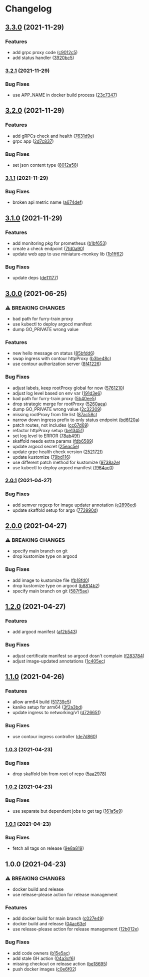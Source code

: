 # Changelog

## [3.3.0](https://www.github.com/shipperizer/furry-train/compare/v3.2.1...v3.3.0) (2021-11-29)


### Features

* add grpc proxy code ([c9012c5](https://www.github.com/shipperizer/furry-train/commit/c9012c59bc3073fef91348bb296db744d480f467))
* add status handler ([3920bc5](https://www.github.com/shipperizer/furry-train/commit/3920bc5801f922096c511d7390b4a1b43dc682b0))

### [3.2.1](https://www.github.com/shipperizer/furry-train/compare/v3.2.0...v3.2.1) (2021-11-29)


### Bug Fixes

* use APP_NAME in docker build process ([23c7347](https://www.github.com/shipperizer/furry-train/commit/23c73474c78300a5fd869b3afd03ed2bdeb03131))

## [3.2.0](https://www.github.com/shipperizer/furry-train/compare/v3.1.1...v3.2.0) (2021-11-29)


### Features

* add gRPCs check and health ([7631d9e](https://www.github.com/shipperizer/furry-train/commit/7631d9ec206007992e47a2225b99cdb8c4fb3bb8))
* grpc app ([2d7c837](https://www.github.com/shipperizer/furry-train/commit/2d7c837d633cdd1776341ff2323d2986cf3b1ba8))


### Bug Fixes

* set json content type ([8012a58](https://www.github.com/shipperizer/furry-train/commit/8012a58995b482d643c76498da06b6b1ecbf1c76))

### [3.1.1](https://www.github.com/shipperizer/furry-train/compare/v3.1.0...v3.1.1) (2021-11-29)


### Bug Fixes

* broken api metric name ([a674def](https://www.github.com/shipperizer/furry-train/commit/a674deff122784bb29647f29b9d3c658f26093aa))

## [3.1.0](https://www.github.com/shipperizer/furry-train/compare/v3.0.0...v3.1.0) (2021-11-29)


### Features

* add monitoring pkg for prometheus ([b1bf653](https://www.github.com/shipperizer/furry-train/commit/b1bf653e46b3e733433824973ace11b33bb1a3a8))
* create a check endpoint ([7fd0a90](https://www.github.com/shipperizer/furry-train/commit/7fd0a905dd3233aeca4c527d71b602e03b2dac36))
* update web app to use miniature-monkey lib ([1b1ff62](https://www.github.com/shipperizer/furry-train/commit/1b1ff62af2a72c08ef8d3e80409c56fd621b92d3))


### Bug Fixes

* update deps ([de11177](https://www.github.com/shipperizer/furry-train/commit/de1117777483dfd43f150f142d8acb40a0ee2e14))

## [3.0.0](https://www.github.com/shipperizer/furry-train/compare/v2.0.1...v3.0.0) (2021-06-25)


### ⚠ BREAKING CHANGES

* bad path for furry-train proxy
* use kubectl to deploy argocd manifest
* dump GO_PRIVATE wrong value

### Features

* new hello message on status ([85bfdd6](https://www.github.com/shipperizer/furry-train/commit/85bfdd6e869a51e1d2f66c95a999a03eb056cc59))
* swap ingress with contour httpProxy ([b3be48c](https://www.github.com/shipperizer/furry-train/commit/b3be48ce8806552a67e88832a8daf997eb13adf9))
* use contour authorization server ([8f41226](https://www.github.com/shipperizer/furry-train/commit/8f412268c9e740662dbdfef91dbd9da682635b83))


### Bug Fixes

* adjust labels, keep rootProxy global for now ([5761210](https://www.github.com/shipperizer/furry-train/commit/576121097e5ebb10db724093b0a2d60c31ff8cee))
* adjust log level based on env var ([191d3e6](https://www.github.com/shipperizer/furry-train/commit/191d3e66b45fe6731c1dd297a9254616f6e142c5))
* bad path for furry-train proxy ([5b40ee5](https://www.github.com/shipperizer/furry-train/commit/5b40ee50c97a434daf3cb989c80e5d4399905c3a))
* drop strategic merge for rootProxy ([5260aea](https://www.github.com/shipperizer/furry-train/commit/5260aeacb104a020e45c1c24b48033c87afaf56e))
* dump GO_PRIVATE wrong value ([2c32309](https://www.github.com/shipperizer/furry-train/commit/2c32309889d43e9a23d0719902692047f0c86cbe))
* missing rootProxy from file list ([87ac58c](https://www.github.com/shipperizer/furry-train/commit/87ac58c8705e19a0af10e8e061c7d487d7c2034c))
* narrow down ingress prefix to only status endpoint ([bd6f20a](https://www.github.com/shipperizer/furry-train/commit/bd6f20a35e39a89418a38a1a642f3c99f546151d))
* patch routes, not includes ([cc67d69](https://www.github.com/shipperizer/furry-train/commit/cc67d69f3f41c5f9ea556dd2667f560d4d77fd14))
* refactor httpProxy setup ([be13451](https://www.github.com/shipperizer/furry-train/commit/be134514ca5697f99a6e065b9811997cf05a1085))
* set log level to ERROR ([78ab49f](https://www.github.com/shipperizer/furry-train/commit/78ab49f71640c1b24a2ecb0170ca1d3bd8a8ff5b))
* skaffold needs extra params ([fdb6589](https://www.github.com/shipperizer/furry-train/commit/fdb6589dc063fd6860902b1606c69c716716d7ac))
* update argocd secret ([25eac5e](https://www.github.com/shipperizer/furry-train/commit/25eac5ee027da68ac9eaee60f6dda7531959dcd3))
* update grpc health check version ([252172f](https://www.github.com/shipperizer/furry-train/commit/252172fadaeb521dc3a926c6d16fadd1431c6139))
* update kustomize ([79bd116](https://www.github.com/shipperizer/furry-train/commit/79bd116ef8695159485bc051bd553d267e14495e))
* use different patch method for kustomize ([9738a2e](https://www.github.com/shipperizer/furry-train/commit/9738a2e8e2accb317307cc5bcbf8cc45e9133d11))
* use kubectl to deploy argocd manifest ([f964ac0](https://www.github.com/shipperizer/furry-train/commit/f964ac01d0785c81bc8bcfb5dcfd7696eec4abc1))

### [2.0.1](https://www.github.com/shipperizer/furry-train/compare/v2.0.0...v2.0.1) (2021-04-27)


### Bug Fixes

* add semver regexp for image updater annotation ([e2898ed](https://www.github.com/shipperizer/furry-train/commit/e2898ed6eeb7fb3c1902bd5d8371c7e70c6c9905))
* update skaffold setup for argo ([773990d](https://www.github.com/shipperizer/furry-train/commit/773990d67991c0b8bddecba999986cd0614c9bb2))

## [2.0.0](https://www.github.com/shipperizer/furry-train/compare/v1.2.0...v2.0.0) (2021-04-27)


### ⚠ BREAKING CHANGES

* specify main branch on git
* drop kustomize type on argocd

### Bug Fixes

* add image to kustomize file ([fb18fd0](https://www.github.com/shipperizer/furry-train/commit/fb18fd0e0638685d98ae8b1f8e24d976dee8d299))
* drop kustomize type on argocd ([b8814b2](https://www.github.com/shipperizer/furry-train/commit/b8814b29e53983198797a8a25b0d1dd7289c3b88))
* specify main branch on git ([587f5ae](https://www.github.com/shipperizer/furry-train/commit/587f5ae24e8aa993277116c5e456713c637d05f0))

## [1.2.0](https://www.github.com/shipperizer/furry-train/compare/v1.1.0...v1.2.0) (2021-04-27)


### Features

* add argocd manifest ([af2b543](https://www.github.com/shipperizer/furry-train/commit/af2b543f473eee3c285b781be641cd46bbaa6e48))


### Bug Fixes

* adjust certificate manifest so argocd dosn't complain ([f283784](https://www.github.com/shipperizer/furry-train/commit/f283784b65cbf90a559d15d7d7c76b3a5bf9f06a))
* adjust image-updated annotations ([1c405ec](https://www.github.com/shipperizer/furry-train/commit/1c405ec297d6b14a447f0a183e1456e4ca1e475a))

## [1.1.0](https://www.github.com/shipperizer/furry-train/compare/v1.0.3...v1.1.0) (2021-04-26)


### Features

* allow arm64 build ([51739c5](https://www.github.com/shipperizer/furry-train/commit/51739c5a0976f3a547409d4d9dda074dd85380bb))
* kaniko setup for arm64 ([3f2a3bd](https://www.github.com/shipperizer/furry-train/commit/3f2a3bd3a7e5aefea1839cf13dc7804879e8b93b))
* update ingress to networking/v1 ([d726651](https://www.github.com/shipperizer/furry-train/commit/d726651f9604ef7c5f3c311ebb3471b7f47bb3f0))


### Bug Fixes

* use contour ingress controller ([de7d860](https://www.github.com/shipperizer/furry-train/commit/de7d860b5d9da931c7c3541086f35813b9936859))

### [1.0.3](https://www.github.com/shipperizer/furry-train/compare/v1.0.2...v1.0.3) (2021-04-23)


### Bug Fixes

* drop skaffold bin from root of repo ([5aa2978](https://www.github.com/shipperizer/furry-train/commit/5aa29782403227119176e8d76d1ac8a0e7a994b2))

### [1.0.2](https://www.github.com/shipperizer/furry-train/compare/v1.0.1...v1.0.2) (2021-04-23)


### Bug Fixes

* use separate but dependent jobs to get tag ([161a5e9](https://www.github.com/shipperizer/furry-train/commit/161a5e98a16ff675aee9baff54767116882c0541))

### [1.0.1](https://www.github.com/shipperizer/furry-train/compare/v1.0.0...v1.0.1) (2021-04-23)


### Bug Fixes

* fetch all tags on release ([9e8a819](https://www.github.com/shipperizer/furry-train/commit/9e8a8191575954616c1c36e1964f68947c774390))

## 1.0.0 (2021-04-23)


### ⚠ BREAKING CHANGES

* docker build and release
* use release-please action for release management

### Features

* add docker build for main branch ([c027e49](https://www.github.com/shipperizer/furry-train/commit/c027e492a90c3880f355225542b1d01e49930383))
* docker build and release ([04ac63e](https://www.github.com/shipperizer/furry-train/commit/04ac63ee2158bb00a2582598a410ed5924c84daf))
* use release-please action for release management ([12b012e](https://www.github.com/shipperizer/furry-train/commit/12b012e590d27ccd36725c96d8f7a4a38efed9ed))


### Bug Fixes

* add code owners ([b15e5ac](https://www.github.com/shipperizer/furry-train/commit/b15e5ac9a95a9f4d8c4663d8d42622dcc9a43d1d))
* add stale GH action ([04a3cf6](https://www.github.com/shipperizer/furry-train/commit/04a3cf60ef2e4a3afbe5b4bac4fd1ef7026c08cd))
* missing checkout on release action ([be18695](https://www.github.com/shipperizer/furry-train/commit/be18695e5b489fd5f87202c645f581827770c6f9))
* push docker images ([c0e6f02](https://www.github.com/shipperizer/furry-train/commit/c0e6f02a1712afbddc4ceea107015e3146f2aef6))
